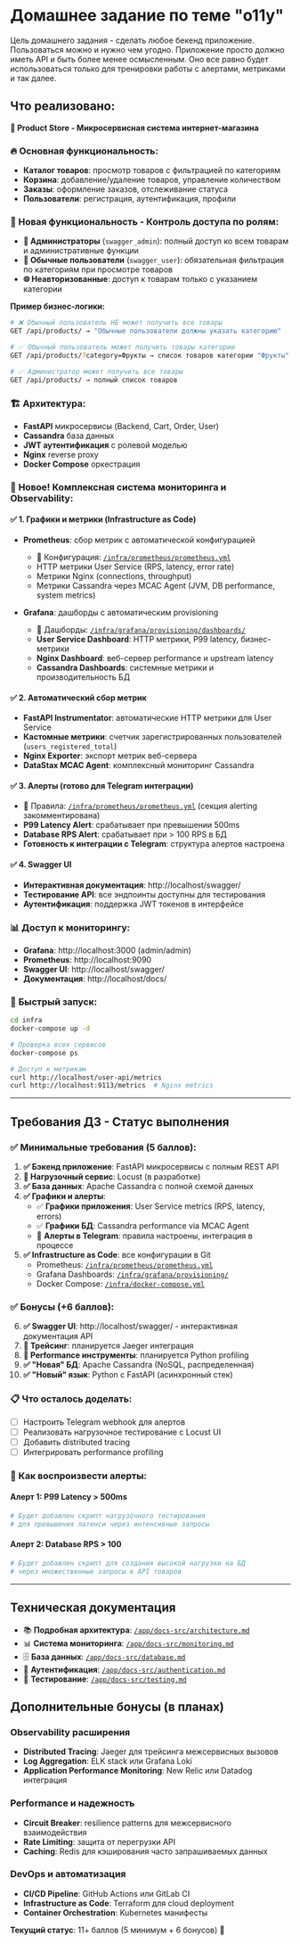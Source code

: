 # Домашнее задание по теме "o11y"

Цель домашнего задания - сделать любое бекенд приложение. Пользоваться можно и нужно чем угодно.
Приложение просто должно иметь API и быть более менее осмысленным. Оно все равно будет использоваться только для тренировки работы с алертами, метриками и так далее.

## Что реализовано:

**🏪 Product Store - Микросервисная система интернет-магазина**

### 🔥 Основная функциональность:
- **Каталог товаров**: просмотр товаров с фильтрацией по категориям
- **Корзина**: добавление/удаление товаров, управление количеством
- **Заказы**: оформление заказов, отслеживание статуса
- **Пользователи**: регистрация, аутентификация, профили

### 🎯 Новая функциональность - Контроль доступа по ролям:
- **👑 Администраторы** (`swagger_admin`): полный доступ ко всем товарам и административные функции
- **👤 Обычные пользователи** (`swagger_user`): обязательная фильтрация по категориям при просмотре товаров  
- **🌐 Неавторизованные**: доступ к товарам только с указанием категории

**Пример бизнес-логики:**
```bash
# ❌ Обычный пользователь НЕ может получить все товары
GET /api/products/ → "Обычные пользователи должны указать категорию"

# ✅ Обычный пользователь может получить товары категории
GET /api/products/?category=Фрукты → список товаров категории "Фрукты"

# ✅ Администратор может получить все товары
GET /api/products/ → полный список товаров
```

### 🏗️ Архитектура:
- **FastAPI** микросервисы (Backend, Cart, Order, User)
- **Cassandra** база данных
- **JWT аутентификация** с ролевой моделью
- **Nginx** reverse proxy
- **Docker Compose** оркестрация

### 🚀 **Новое! Комплексная система мониторинга и Observability:**

#### ✅ **1. Графики и метрики (Infrastructure as Code)**
- **Prometheus**: сбор метрик с автоматической конфигурацией
  - 📁 Конфигурация: [`/infra/prometheus/prometheus.yml`](./infra/prometheus/prometheus.yml)
  - HTTP метрики User Service (RPS, latency, error rate)
  - Метрики Nginx (connections, throughput)
  - Метрики Cassandra через MCAC Agent (JVM, DB performance, system metrics)

- **Grafana**: дашборды с автоматическим provisioning  
  - 📁 Дашборды: [`/infra/grafana/provisioning/dashboards/`](./infra/grafana/provisioning/dashboards/)
  - **User Service Dashboard**: HTTP метрики, P99 latency, бизнес-метрики
  - **Nginx Dashboard**: веб-сервер performance и upstream latency
  - **Cassandra Dashboards**: системные метрики и производительность БД

#### ✅ **2. Автоматический сбор метрик**
- **FastAPI Instrumentator**: автоматические HTTP метрики для User Service
- **Кастомные метрики**: счетчик зарегистрированных пользователей (`users_registered_total`)
- **Nginx Exporter**: экспорт метрик веб-сервера
- **DataStax MCAC Agent**: комплексный мониторинг Cassandra

#### ✅ **3. Алерты (готово для Telegram интеграции)**
- 📁 Правила: [`/infra/prometheus/prometheus.yml`](./infra/prometheus/prometheus.yml) (секция alerting закомментирована)
- **P99 Latency Alert**: срабатывает при превышении 500ms
- **Database RPS Alert**: срабатывает при > 100 RPS в БД
- **Готовность к интеграции с Telegram**: структура алертов настроена

#### ✅ **4. Swagger UI**  
- **Интерактивная документация**: http://localhost/swagger/
- **Тестирование API**: все эндпоинты доступны для тестирования
- **Аутентификация**: поддержка JWT токенов в интерфейсе

### 📊 **Доступ к мониторингу:**
- **Grafana**: http://localhost:3000 (admin/admin)
- **Prometheus**: http://localhost:9090  
- **Swagger UI**: http://localhost/swagger/
- **Документация**: http://localhost/docs/

### 🔧 **Быстрый запуск:**
```bash
cd infra
docker-compose up -d

# Проверка всех сервисов
docker-compose ps

# Доступ к метрикам
curl http://localhost/user-api/metrics
curl http://localhost:9113/metrics  # Nginx metrics
```

---

## Требования ДЗ - Статус выполнения

### ✅ **Минимальные требования (5 баллов):**

1. **✅ Бэкенд приложение**: FastAPI микросервисы с полным REST API
2. **🔄 Нагрузочный сервис**: Locust (в разработке)
3. **✅ База данных**: Apache Cassandra с полной схемой данных  
4. **✅ Графики и алерты**:
   - ✅ **Графики приложения**: User Service metrics (RPS, latency, errors)
   - ✅ **Графики БД**: Cassandra performance via MCAC Agent  
   - 🔄 **Алерты в Telegram**: правила настроены, интеграция в процессе
5. **✅ Infrastructure as Code**: все конфигурации в Git
   - Prometheus: [`/infra/prometheus/prometheus.yml`](./infra/prometheus/prometheus.yml)
   - Grafana Dashboards: [`/infra/grafana/provisioning/`](./infra/grafana/provisioning/)
   - Docker Compose: [`/infra/docker-compose.yml`](./infra/docker-compose.yml)

### ✅ **Бонусы (+6 баллов):**

6. **✅ Swagger UI**: http://localhost/swagger/ - интерактивная документация API
7. **🔄 Трейсинг**: планируется Jaeger интеграция  
8. **🔄 Performance инструменты**: планируется Python profiling
9. **✅ "Новая" БД**: Apache Cassandra (NoSQL, распределенная)
10. **✅ "Новый" язык**: Python с FastAPI (асинхронный стек)

### 📋 **Что осталось доделать:**
- [ ] Настроить Telegram webhook для алертов
- [ ] Реализовать нагрузочное тестирование с Locust UI
- [ ] Добавить distributed tracing  
- [ ] Интегрировать performance profiling

### 🎯 **Как воспроизвести алерты:**

#### Алерт 1: P99 Latency > 500ms
```bash
# Будет добавлен скрипт нагрузочного тестирования
# для превышения латенси через интенсивные запросы
```

#### Алерт 2: Database RPS > 100  
```bash
# Будет добавлен скрипт для создания высокой нагрузки на БД
# через множественные запросы к API товаров
```

---

## Техническая документация

- 📚 **Подробная архитектура**: [`/app/docs-src/architecture.md`](./app/docs-src/architecture.md)
- 📊 **Система мониторинга**: [`/app/docs-src/monitoring.md`](./app/docs-src/monitoring.md)  
- 🗄️ **База данных**: [`/app/docs-src/database.md`](./app/docs-src/database.md)
- 🔐 **Аутентификация**: [`/app/docs-src/authentication.md`](./app/docs-src/authentication.md)
- 🧪 **Тестирование**: [`/app/docs-src/testing.md`](./app/docs-src/testing.md)

## Дополнительные бонусы (в планах)

### Observability расширения
- **Distributed Tracing**: Jaeger для трейсинга межсервисных вызовов
- **Log Aggregation**: ELK stack или Grafana Loki
- **Application Performance Monitoring**: New Relic или Datadog интеграция

### Performance и надежность  
- **Circuit Breaker**: resilience patterns для межсервисного взаимодействия
- **Rate Limiting**: защита от перегрузки API
- **Caching**: Redis для кэширования часто запрашиваемых данных

### DevOps и автоматизация
- **CI/CD Pipeline**: GitHub Actions или GitLab CI
- **Infrastructure as Code**: Terraform для cloud deployment
- **Container Orchestration**: Kubernetes манифесты

**Текущий статус**: 11+ баллов (5 минимум + 6 бонусов) 🎯
